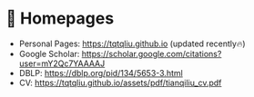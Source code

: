 # 📎 Homepages
- Personal Pages: https://tqtqliu.github.io (updated recently🔥)
- Google Scholar: https://scholar.google.com/citations?user=mY2Qc7YAAAAJ
- DBLP: https://dblp.org/pid/134/5653-3.html
- CV: https://tqtqliu.github.io/assets/pdf/tianqiliu_cv.pdf
